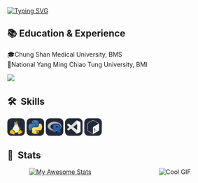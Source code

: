 <p align="left">
  <a href="https://git.io/typing-svg">
    <img src="https://readme-typing-svg.demolab.com?font=Fira+Code&size=30&pause=1000&color=3A3795&width=435&lines=Juan-Jeffery" alt="Typing SVG">
  </a>
</p>

## 📚 Education & Experience  
🎓Chung Shan Medical University, BMS  
📘National Yang Ming Chiao Tung University, BMI


<img src="https://user-images.githubusercontent.com/74038190/212284136-03988914-d899-44b4-b1d9-4eeccf656e44.gif" width="900px">

## 🛠️ &nbsp;Skills
<img src="https://github.com/tandpfun/skill-icons/blob/main/icons/Linux-Dark.svg" width="40px"> <img src="https://github.com/tandpfun/skill-icons/blob/main/icons/Python-Dark.svg" width="40px"> <img src="https://github.com/tandpfun/skill-icons/blob/main/icons/R-Dark.svg" width="40px"> <img src="https://github.com/tandpfun/skill-icons/blob/main/icons/VSCode-Dark.svg" width="40px"> <img src="https://github.com/tandpfun/skill-icons/blob/main/icons/Bash-Dark.svg" width="40px"> 

## :paw_prints: &nbsp;Stats

<div style="display: flex; align-items: center; justify-content: space-between;">
  <!-- Stats 卡片 -->
  <div style="flex: 1; text-align: center; margin-right: 10px;">
    <a href="https://git.io/awesome-stats-card">
      <img src="https://awesome-github-stats.azurewebsites.net/user-stats/Juan-Jeffery?cardType=github&theme=github-dark&preferLogin=false" 
           alt="My Awesome Stats" style="max-width: 100%; height: auto;">
    </a>
  </div>

  <!-- GIF 動畫 -->
  <div style="flex: 1; text-align: center; margin-left: 10px;">
    <img src="https://user-images.githubusercontent.com/74038190/212284094-e50ceae2-de86-4dd6-9f9c-a3ebcb3ede9e.gif" 
         alt="Cool GIF" style="max-width: 100%; height: auto;">
  </div>
</div>





<!--
**Juan-Jeffery/Juan-Jeffery** is a ✨ _special_ ✨ repository because its `README.md` (this file) appears on your GitHub profile.

Here are some ideas to get you started:

- 🔭 I’m currently working on ...
- 🌱 I’m currently learning ...
- 👯 I’m looking to collaborate on ...
- 🤔 I’m looking for help with ...
- 💬 Ask me about ...
- 📫 How to reach me: ...
- 😄 Pronouns: ...
- ⚡ Fun fact: ...
## :paw_prints: &nbsp;Stats
[![My Awesome Stats](https://awesome-github-stats.azurewebsites.net/user-stats/Juan-Jeffery?cardType=github&theme=github-dark&preferLogin=false)](https://git.io/awesome-stats-card)

<img src="https://user-images.githubusercontent.com/74038190/212284094-e50ceae2-de86-4dd6-9f9c-a3ebcb3ede9e.gif" width="900px">
-->
